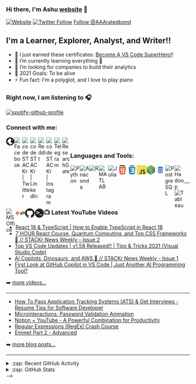 <!--
**ashupk/ashupk** is a ✨ _special_ ✨ repository because its `README.md` (this file) appears on your GitHub profile.

Here are some ideas to get you started:

- 🔭 I’m currently working on ...
- 🌱 I’m currently learning ...
- 👯 I’m looking to collaborate on ...
- 🤔 I’m looking for help with ...
- 💬 Ask me about ...
- 📫 How to reach me: ...
- 😄 Pronouns: ...
- ⚡ Fun fact: ...
-->

### Hi there, I'm Ashu [website] 👋

[![Website](https://img.shields.io/website?label=codeSTACKr.com&style=for-the-badge&url=https%3A%2F%2Fcodestackr.com)](https://ashupk.github.io)
[![Twitter Follow](https://img.shields.io/twitter/follow/AAAratedbonds?color=1DA1F2&logo=twitter&style=for-the-badge)](https://twitter.com/intent/follow?original_referer=https%3A%2F%2Fgithub.com%2FcodeSTACKr&screen_name=codeSTACKr)
<a class="twitter-follow-button"
  href="https://twitter.com/AAAratedbond"
  data-size="large">
Follow @AAAratedbond</a>

## I'm a Learner, Explorer, Analyst, and Writer!!

- 🔭 I just earned these certificates: [Become A VS Code SuperHero!][course]!
- 🌱 I’m currently learning everything 🤣
- 👯 I’m looking for companies to build their analytics
- 🥅 2021 Goals: To be alive 
- ⚡ Fun fact: I'm a polyglot, and I love to play piano

### Right now, I am listening to 🎧

[![spotify-github-profile](https://spotify-github-profile.vercel.app/api/view?uid=1s218sfgioxn4cn208h7xpk4h&cover_image=true&theme=novatorem)](https://github.com/ashupk/spotify-github-profile)

<!-- [![goodreads-github-profile](https://goodreads-ashupk.vercel.app/api/book)](https://www.goodreads.com/user/show/49723887-ashu-prakash) -->

<!--
<h3 align="left">I am currently reading:</h3>
<a href="https://www.goodreads.com/user/show/49723887-ashu-prakash"><img src="https://goodreads-readme.vercel.app/api/book" alt="GoodReads reading" width="350" /></a>
-->


### Connect with me:

[<img align="left" alt="codeSTACKr.com" width="22px" src="https://raw.githubusercontent.com/iconic/open-iconic/master/svg/globe.svg" />][website]
[<img align="left" alt="Facebook" width="22px" src="https://simpleicons.org/icons/facebook.svg" />](https://www.facebook.com/ashu.prakash.5/)
[<img align="left" alt="codeSTACKr | Twitter" width="22px" src="https://cdn.jsdelivr.net/npm/simple-icons@v3/icons/twitter.svg" />][twitter]
[<img align="left" alt="codeSTACKr | LinkedIn" width="22px" src="https://cdn.jsdelivr.net/npm/simple-icons@v3/icons/linkedin.svg" />][linkedin]
[<img align="left" alt="Reddit" width="22px" src="https://simpleicons.org/icons/reddit.svg" />](https://www.reddit.com/user/ashupk1)
[<img align="left" alt="codeSTACKr | Instagram" width="22px" src="https://cdn.jsdelivr.net/npm/simple-icons@v3/icons/instagram.svg" />][instagram]
[<img align="left" alt="Telegram" width="22px" src="https://simpleicons.org/icons/telegram.svg" />](https://t.me/aaaratedbond)
[<img align="left" alt="ResearchGate" width="22px" src="https://simpleicons.org/icons/researchgate.svg" />](https://www.researchgate.net/profile/Ashu-Prakash)

<br />

### Languages and Tools:

[<img align="left" alt="Python" width="26px" src="https://upload.wikimedia.org/wikipedia/commons/thumb/c/c3/Python-logo-notext.svg/1024px-Python-logo-notext.svg.png" />]()
[<img align="left" alt="Anaconda" width="26px" src="https://www.pngitem.com/pimgs/m/241-2413401_anaconda-python-icon-hd-png-download.png" />]()
[<img align="left" alt="R" width="26px" src="https://img.favpng.com/24/16/20/programming-language-rstudio-icon-png-favpng-Wfu3CTpdWSph8JQhVrmPj2zCv.jpg" />]()
[<img align="left" alt="MATLAB" width="26px" src="https://upload.wikimedia.org/wikipedia/commons/2/21/Matlab_Logo.png" />]()
[<img align="left" alt="Julia" width="26px" src="https://upload.wikimedia.org/wikipedia/commons/thumb/6/69/Julia_prog_language.svg/768px-Julia_prog_language.svg.png" />]()
[<img align="left" alt="HTML5" width="26px" src="https://raw.githubusercontent.com/github/explore/80688e429a7d4ef2fca1e82350fe8e3517d3494d/topics/html/html.png" />]()
[<img align="left" alt="CSS3" width="26px" src="https://raw.githubusercontent.com/github/explore/80688e429a7d4ef2fca1e82350fe8e3517d3494d/topics/css/css.png" />]()
[<img align="left" alt="JavaScript" width="26px" src="https://raw.githubusercontent.com/github/explore/80688e429a7d4ef2fca1e82350fe8e3517d3494d/topics/javascript/javascript.png" />]()
[<img align="left" alt="Node.js" width="26px" src="https://raw.githubusercontent.com/github/explore/80688e429a7d4ef2fca1e82350fe8e3517d3494d/topics/nodejs/nodejs.png" />]()
[<img align="left" alt="SQL" width="26px" src="https://raw.githubusercontent.com/github/explore/80688e429a7d4ef2fca1e82350fe8e3517d3494d/topics/sql/sql.png" />]()
[<img align="left" alt="PostgreSQL" width="26px" src="https://cdn.iconscout.com/icon/free/png-256/postgresql-226047.png" />]()
[<img align="left" alt="Hadoop" width="26px" src="https://cdn.iconscout.com/icon/free/png-512/hadoop-226007.png" />]()
[<img align="left" alt="Tableau" width="26px" src="https://iconape.com/wp-content/png_logo_vector/tableau-software.png" />]()
[<img align="left" alt="MS Office" width="26px" src="https://cdn.icon-icons.com/icons2/1156/PNG/512/1486565573-microsoft-office_81557.png" />]()
[<img align="left" alt="Git" width="26px" src="https://raw.githubusercontent.com/github/explore/80688e429a7d4ef2fca1e82350fe8e3517d3494d/topics/git/git.png" />]()
[<img align="left" alt="GitHub" width="26px" src="https://raw.githubusercontent.com/github/explore/78df643247d429f6cc873026c0622819ad797942/topics/github/github.png" />]()
[<img align="left" alt="Terminal" width="26px" src="https://raw.githubusercontent.com/github/explore/80688e429a7d4ef2fca1e82350fe8e3517d3494d/topics/terminal/terminal.png" />]()

<br />
<br />

---

### 📺 Latest YouTube Videos

<!-- YOUTUBE:START -->
- [React 18 & TypeScript | How to Enable TypeScript in React 18](https://www.youtube.com/watch?v=bA5pZnEE0yA)
- [7 HOUR React Course, Quantum Computing, and Top CSS Frameworks 🤯 // STACKr News Weekly - Issue 2](https://www.youtube.com/watch?v=z8RAL5f-SF0)
- [Top VS Code Updates | v1.58 Released!! | Tips & Tricks 2021 (Visual Studio Code)](https://www.youtube.com/watch?v=lWC3bSuADRw)
- [AI Copilots, Dinosaurs, and AWS 🤯 // STACKr News Weekly - Issue 1](https://www.youtube.com/watch?v=7kmb7-tFuXM)
- [First Look at GitHub Copilot in VS Code | Just Another AI Programming Tool?](https://www.youtube.com/watch?v=calK4DpJV8A)
<!-- YOUTUBE:END -->

➡️ [more videos...](https://youtube.com/codestackr)

---
<!--
### 📕 Latest Blog Posts

<!-- BLOG-POST-LIST:START -->
- [How To Pass Application Tracking Systems (ATS) & Get Interviews - Resume Tips for Software Developer](https://dev.to/codestackr/how-to-pass-application-tracking-systems-ats-get-interviews-resume-tips-for-software-developer-4bmo)
- [Microinteractions: Password Validation Animation](https://dev.to/codestackr/microinteractions-password-validation-animation-5629)
- [Notion + YouTube - A Powerful Combination for Productivity](https://dev.to/codestackr/notion-youtube-a-powerful-combination-for-productivity-1def)
- [Regular Expressions (RegEx) Crash Course](https://dev.to/codestackr/regular-expressions-regex-crash-course-248n)
- [Emmet Part 2 - Advanced](https://dev.to/codestackr/emmet-part-2-advanced-4c65)
<!-- BLOG-POST-LIST:END -->

➡️ [more blog posts...](https://codestackr.com)

---

<details>
  <summary>:zap: Recent GitHub Activity</summary>
  
<!--START_SECTION:activity-->
1. 🗣 Commented on [#1](https://github.com/codeSTACKr/portfolio-sass/issues/1) in [codeSTACKr/portfolio-sass](https://github.com/codeSTACKr/portfolio-sass)
2. 🎉 Merged PR [#1](https://github.com/codeSTACKr/portfolio-sass/pull/1) in [codeSTACKr/portfolio-sass](https://github.com/codeSTACKr/portfolio-sass)
3. 🗣 Commented on [#10](https://github.com/codeSTACKr/codestackr-vscode-theme/issues/10) in [codeSTACKr/codestackr-vscode-theme](https://github.com/codeSTACKr/codestackr-vscode-theme)
4. 🗣 Commented on [#11](https://github.com/codeSTACKr/codestackr-vscode-theme/issues/11) in [codeSTACKr/codestackr-vscode-theme](https://github.com/codeSTACKr/codestackr-vscode-theme)
5. ❌ Closed PR [#1](https://github.com/codeSTACKr/spotify-now-playing/pull/1) in [codeSTACKr/spotify-now-playing](https://github.com/codeSTACKr/spotify-now-playing)
<!--END_SECTION:activity-->

</details>

<details>
  <summary>:zap: GitHub Stats</summary>

  <img align="left" alt="codeSTACKr's GitHub Stats" src="https://github-readme-stats.codestackr.vercel.app/api?username=codeSTACKr&show_icons=true&hide_border=true" />

</details> -->

[website]: https://ashupk.github.io
[course]: http://vsCodeHero.com
[twitter]: https://twitter.com/AAAratedbond
[youtube]: https://youtube.com/codeSTACKr
[instagram]: https://instagram.com/ashu.prakash.5
[linkedin]: https://www.linkedin.com/in/ashu-prakash-146615b0/
[webdevplaylist]: https://www.youtube.com/playlist?list=PLkwxH9e_vrAJ0WbEsFA9W3I1W-g_BTsbt
[jsplaylist]: https://www.youtube.com/playlist?list=PLkwxH9e_vrALRJKu7wfXby3MKeflhTu6B
[cssplaylist]: https://www.youtube.com/playlist?list=PLkwxH9e_vrALSdvZuEh6gqQdmDoDIoqz4
[reactplaylist]: https://www.youtube.com/playlist?list=PLkwxH9e_vrAK4TdffpxKY3QGyHCpxFcQ0

